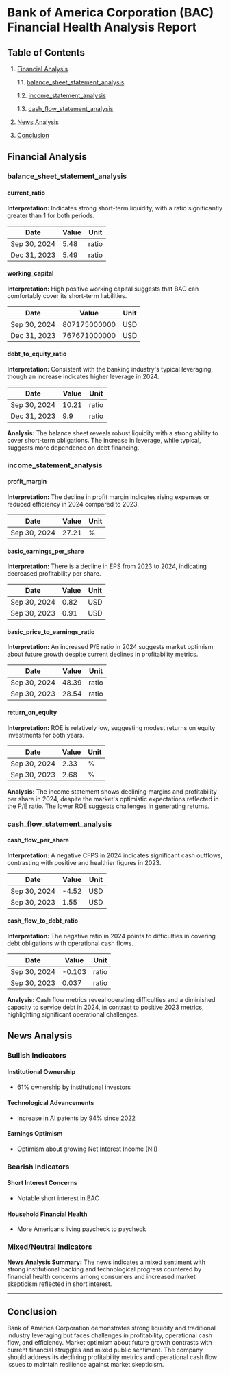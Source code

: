 # Bank of America Corporation (BAC) Financial Health Analysis Report

## Table of Contents

1. [Financial Analysis](#financial-analysis)  

   1.1. [balance_sheet_statement_analysis](#balance_sheet_statement_analysis)  

   1.2. [income_statement_analysis](#income_statement_analysis)  

   1.3. [cash_flow_statement_analysis](#cash_flow_statement_analysis)  

2. [News Analysis](#news-analysis)
3. [Conclusion](#conclusion)

## Financial Analysis

### balance_sheet_statement_analysis

#### current_ratio

**Interpretation:** Indicates strong short-term liquidity, with a ratio significantly greater than 1 for both periods.

| Date       | Value  | Unit  
|------------|--------|-------
| Sep 30, 2024 | 5.48 | ratio |
| Dec 31, 2023 | 5.49 | ratio |


#### working_capital

**Interpretation:** High positive working capital suggests that BAC can comfortably cover its short-term liabilities.

| Date       | Value  | Unit  
|------------|--------|-------
| Sep 30, 2024 | 807175000000 | USD |
| Dec 31, 2023 | 767671000000 | USD |


#### debt_to_equity_ratio

**Interpretation:** Consistent with the banking industry's typical leveraging, though an increase indicates higher leverage in 2024.

| Date       | Value  | Unit  
|------------|--------|-------
| Sep 30, 2024 | 10.21 | ratio |
| Dec 31, 2023 | 9.9 | ratio |


**Analysis:** The balance sheet reveals robust liquidity with a strong ability to cover short-term obligations. The increase in leverage, while typical, suggests more dependence on debt financing.


### income_statement_analysis

#### profit_margin

**Interpretation:** The decline in profit margin indicates rising expenses or reduced efficiency in 2024 compared to 2023.

| Date       | Value  | Unit  
|------------|--------|-------
| Sep 30, 2024 | 27.21 | % |


#### basic_earnings_per_share

**Interpretation:** There is a decline in EPS from 2023 to 2024, indicating decreased profitability per share.

| Date       | Value  | Unit  
|------------|--------|-------
| Sep 30, 2024 | 0.82 | USD |
| Sep 30, 2023 | 0.91 | USD |


#### basic_price_to_earnings_ratio

**Interpretation:** An increased P/E ratio in 2024 suggests market optimism about future growth despite current declines in profitability metrics.

| Date       | Value  | Unit  
|------------|--------|-------
| Sep 30, 2024 | 48.39 | ratio |
| Sep 30, 2023 | 28.54 | ratio |


#### return_on_equity

**Interpretation:** ROE is relatively low, suggesting modest returns on equity investments for both years.

| Date       | Value  | Unit  
|------------|--------|-------
| Sep 30, 2024 | 2.33 | % |
| Sep 30, 2023 | 2.68 | % |


**Analysis:** The income statement shows declining margins and profitability per share in 2024, despite the market's optimistic expectations reflected in the P/E ratio. The lower ROE suggests challenges in generating returns.


### cash_flow_statement_analysis

#### cash_flow_per_share

**Interpretation:** A negative CFPS in 2024 indicates significant cash outflows, contrasting with positive and healthier figures in 2023.

| Date       | Value  | Unit  
|------------|--------|-------
| Sep 30, 2024 | -4.52 | USD |
| Sep 30, 2023 | 1.55 | USD |


#### cash_flow_to_debt_ratio

**Interpretation:** The negative ratio in 2024 points to difficulties in covering debt obligations with operational cash flows.

| Date       | Value  | Unit  
|------------|--------|-------
| Sep 30, 2024 | -0.103 | ratio |
| Sep 30, 2023 | 0.037 | ratio |


**Analysis:** Cash flow metrics reveal operating difficulties and a diminished capacity to service debt in 2024, in contrast to positive 2023 metrics, highlighting significant operational challenges.


## News Analysis

### Bullish Indicators

#### Institutional Ownership

- 61% ownership by institutional investors

#### Technological Advancements

- Increase in AI patents by 94% since 2022

#### Earnings Optimism

- Optimism about growing Net Interest Income (NII)

### Bearish Indicators

#### Short Interest Concerns

- Notable short interest in BAC

#### Household Financial Health

- More Americans living paycheck to paycheck

### Mixed/Neutral Indicators

**News Analysis Summary:** The news indicates a mixed sentiment with strong institutional backing and technological progress countered by financial health concerns among consumers and increased market skepticism reflected in short interest.


---
## Conclusion

Bank of America Corporation demonstrates strong liquidity and traditional industry leveraging but faces challenges in profitability, operational cash flow, and efficiency. Market optimism about future growth contrasts with current financial struggles and mixed public sentiment. The company should address its declining profitability metrics and operational cash flow issues to maintain resilience against market skepticism.
